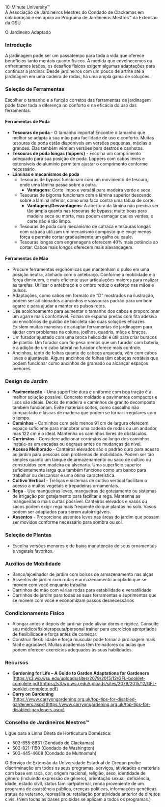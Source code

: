 10-Minute University™  
A Associação de Jardineiros Mestres do Condado de Clackamas em colaboração e em apoio ao Programa de Jardineiros Mestres™ da Extensão da OSU  

O Jardineiro Adaptado  

### Introdução  
A jardinagem pode ser um passatempo para toda a vida que oferece benefícios tanto mentais quanto físicos. À medida que envelhecemos ou enfrentamos lesões, os desafios físicos exigem algumas adaptações para continuar a jardinar. Desde jardineiros com um pouco de artrite até a jardinagem em uma cadeira de rodas, há uma ampla gama de soluções.  

### Seleção de Ferramentas  
Escolher o tamanho e a função corretos das ferramentas de jardinagem pode fazer toda a diferença no conforto e na eficácia do uso das ferramentas.  

#### Ferramentas de Poda  
- **Tesouras de poda** - O tamanho importa! Encontre o tamanho que melhor se adapta à sua mão para facilidade de uso e conforto. Muitas tesouras de poda estão disponíveis em versões pequenas, médias e grandes. Elas também vêm em versões para destros e canhotos.  
- **Tesouras de poda longas (loppers)** - Escolha um comprimento adequado para sua posição de poda. Loppers com cabos leves e extensíveis de alumínio permitem ajustar o comprimento conforme necessário.  
- **Lâminas e mecanismos de poda**  
  - Tesouras de bypass funcionam com um movimento de tesoura, onde uma lâmina passa sobre a outra.  
    - **Vantagens**: Corte limpo e versátil para madeira verde e seca.  
  - Tesouras de bigorna funcionam com a lâmina superior descendo sobre a lâmina inferior, como uma faca contra uma tábua de corte.  
    - **Vantagens/Desvantagens**: A abertura da lâmina não precisa ser tão ampla quanto nas tesouras de bypass; muito boas para madeira seca ou morta, mas podem esmagar caules verdes; o corte não é tão limpo.  
  - Tesouras de poda com mecanismo de catraca e tesouras longas com catraca utilizam um mecanismo composto que exige menos força e permite cortar gradualmente um galho ou caule.  
  - Tesouras longas com engrenagens oferecem 40% mais potência ao cortar. Cabos mais longos oferecem mais alavancagem.  

#### Ferramentas de Mão  
- Procure ferramentas ergonômicas que mantenham o pulso em uma posição neutra, alinhado com o antebraço. Conforme a mobilidade e a força diminuem, é mais eficiente usar articulações maiores para realizar as tarefas. Utilizar o antebraço e o ombro reduz o esforço nas mãos e pulsos.  
- Adaptações, como cabos em formato de “D” mostrados na ilustração, podem ser adicionados a ancinhos e vassouras padrão para um bom agarre e para ajudar a manter os pulsos retos.  
- Use acolchoamento para aumentar o tamanho dos cabos e proporcionar um agarre mais confortável. Folhas de espuma presas com fita adesiva ou envoltórios de guidão de bicicleta são duas soluções eficazes. Existem muitas maneiras de adaptar ferramentas de jardinagem para ajudar com problemas na coluna, joelhos, quadris, mãos e braços.  
- Um furador ajustado com uma broca helicoidal é útil para criar buracos de plantio. Um furador com fio pesa menos que um furador com bateria, e a adição de um cabo lateral no furador oferece mais controle.  
- Ancinhos, tanto de folhas quanto de cabeça arqueada, vêm com cabos leves e ajustáveis. Alguns ancinhos de folhas têm cabeças retráteis que podem funcionar como ancinhos de gramado ou alcançar espaços menores.  

### Design do Jardim  
- **Pavimentação** - Uma superfície dura e uniforme com boa tração é a melhor solução possível. Concreto moldado e pavimentos compactos e lisos são ideais. Decks de madeira e caminhos de granito decomposto também funcionam. Evite materiais soltos, como cascalho não compactado e lascas de madeira que podem se tornar irregulares com o tempo.  
- **Caminhos** - Caminhos com pelo menos 91 cm de largura oferecem espaço suficiente para manobrar uma cadeira de rodas ou um andador, mas 122 cm é o ideal. Mantenha os caminhos livres de obstáculos.  
- **Corrimãos** - Considere adicionar corrimãos ao longo dos caminhos. Instale-os em escadas ou degraus antes de mudanças de nível.  
- **Acesso Melhorado** - Canteiros elevados são o padrão ouro para acesso ao jardim para pessoas com problemas de mobilidade. Podem ser tão simples quanto um tanque de armazenamento ou saco de cultivo ou construídos com madeira ou alvenaria. Uma superfície superior suficientemente larga que também funcione como um banco para trabalhar ou descansar é uma ótima característica.  
- **Cultivo Vertical** - Treliças e sistemas de cultivo vertical facilitam o acesso a muitos vegetais e trepadeiras ornamentais.  
- **Rega** - Use mangueiras leves, mangueiras de gotejamento ou sistemas de irrigação por gotejamento para facilitar a rega. Mantenha as mangueiras o mais curtas possível. Canteiros elevados e vasos ou sacos podem exigir rega mais frequente do que plantas no solo. Vasos podem ser adaptados para serem autoirrigáveis.  
- **Assentos** - Proporcione assentos leves nas áreas do jardim que possam ser movidos conforme necessário para sombra ou sol.  

### Seleção de Plantas  
- Escolha versões menores e de baixa manutenção de seus ornamentais e vegetais favoritos.  

### Auxílios de Mobilidade  
- Banco/ajoelhador de jardim com bolsos de armazenamento nas alças  
- Assentos de jardim com rodas e armazenamento acoplado que se movem com você enquanto trabalha  
- Carrinhos de mão com várias rodas para estabilidade e versatilidade  
- Carrinhos de jardim para todas as suas ferramentas e suprimentos que se movem com você e economizam passos desnecessários  

### Condicionamento Físico  
- Alongar antes e depois de jardinar pode aliviar dores e rigidez. Consulte seu médico/fisioterapeuta/personal trainer para exercícios apropriados de flexibilidade e força antes de começar.  
- Construir flexibilidade e força muscular pode tornar a jardinagem mais fácil e agradável. Muitas academias têm treinadores ou aulas que podem oferecer exercícios adequados às suas habilidades.  

### Recursos  
- **Gardening for Life – A Guide to Garden Adaptations for Gardeners**  
  [https://s3.wp.wsu.edu/uploads/sites/2079/2015/12/GFL-booklet-complete.pdf](https://s3.wp.wsu.edu/uploads/sites/2079/2015/12/GFL-booklet-complete.pdf)  
- **Carry on Gardening**  
  [https://www.carryongardening.org.uk/top-tips-for-disabled-gardeners.aspx](https://www.carryongardening.org.uk/top-tips-for-disabled-gardeners.aspx)  

### Conselho de Jardineiros Mestres™  
Ligue para a Linha Direta de Horticultura Doméstica:  
- 503-655-8631 (Condado de Clackamas)  
- 503-821-1150 (Condado de Washington)  
- 503-445-4608 (Condado de Multnomah)  

O Serviço de Extensão da Universidade Estadual de Oregon proíbe discriminação em todos os seus programas, serviços, atividades e materiais com base em raça, cor, origem nacional, religião, sexo, identidade de gênero (incluindo expressão de gênero), orientação sexual, deficiência, idade, estado civil, status familiar/paternal, renda proveniente de um programa de assistência pública, crenças políticas, informações genéticas, status de veterano, represália ou retaliação por atividade anterior de direitos civis. (Nem todas as bases proibidas se aplicam a todos os programas.)  